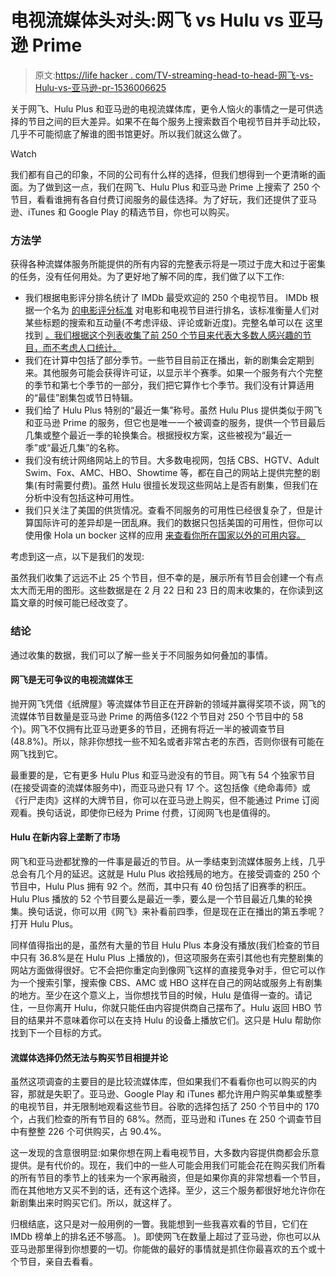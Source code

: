 # 电视流媒体头对头:网飞 vs Hulu vs 亚马逊 Prime

> 原文:[https://life hacker . com/TV-streaming-head-to-head-网飞-vs-Hulu-vs-亚马逊-pr-1536006625](https://lifehacker.com/tv-streaming-head-to-head-netflix-vs-hulu-vs-amazon-pr-1536006625)

关于网飞、Hulu Plus 和亚马逊的电视流媒体库，更令人恼火的事情之一是可供选择的节目之间的巨大差异。如果不在每个服务上搜索数百个电视节目并手动比较，几乎不可能彻底了解谁的图书馆更好。所以我们就这么做了。

Watch

我们都有自己的印象，不同的公司有什么样的选择，但我们想得到一个更清晰的画面。为了做到这一点，我们在网飞、Hulu Plus 和亚马逊 Prime 上搜索了 250 个节目，看看谁拥有各自付费订阅服务的最佳选择。为了好玩，我们还提供了亚马逊、iTunes 和 Google Play 的精选节目，你也可以购买。

### 方法学

获得各种流媒体服务所能提供的所有内容的完整表示将是一项过于庞大和过于密集的任务，没有任何用处。为了更好地了解不同的库，我们做了以下工作:

*   我们根据电影评分排名统计了 IMDb 最受欢迎的 250 个电视节目。 IMDb 根据一个名为 [的电影评分标准](http://pro.imdb.com/help/show_leaf?prowhatisstarmeter) 对电影和电视节目进行排名，该标准衡量人们对某些标题的搜索和互动量(不考虑评级、评论或新近度)。完整名单可以在 这里找到 [。我们根据这个列表收集了前 250 个节目来代表大多数人感兴趣的节目，而不考虑人口统计。](http://www.imdb.com/search/title?count=100&title_type=feature,tv_series&ref_=nv_ch_mm_1)
*   我们在计算中包括了部分季节。一些节目目前正在播出，新的剧集会定期到来。其他服务可能会获得许可证，以显示半个赛季。如果一个服务有六个完整的季节和第七个季节的一部分，我们把它算作七个季节。我们没有计算适用的“最佳”剧集包或节日特辑。
*   我们给了 Hulu Plus 特别的“最近一集”称号。虽然 Hulu Plus 提供类似于网飞和亚马逊 Prime 的服务，但它也是唯一一个被调查的服务，提供一个节目最后几集或整个最近一季的轮换集合。根据授权方案，这些被视为“最近一季”或“最近几集”的名称。
*   我们没有统计网络网站上的节目。大多数电视网，包括 CBS、HGTV、Adult Swim、Fox、AMC、HBO、Showtime 等，都在自己的网站上提供完整的剧集(有时需要付费)。虽然 Hulu 很擅长发现这些网站上是否有剧集，但我们在分析中没有包括这种可用性。
*   我们只关注了美国的供货情况。查看不同服务的可用性已经很复杂了，但是计算国际许可的差异却是一团乱麻。我们的数据只包括美国的可用性，但你可以使用像 Hola un bocker 这样的应用 [来查看你所在国家以外的可用内容。](http://lifehacker.com/hola-unblocker-gives-you-access-to-iplayer-netflix-pa-5978591)

考虑到这一点，以下是我们的发现:

虽然我们收集了远远不止 25 个节目，但不幸的是，展示所有节目会创建一个有点太大而无用的图形。这些数据是在 2 月 22 日和 23 日的周末收集的，在你读到这篇文章的时候可能已经改变了。

### 结论

通过收集的数据，我们可以了解一些关于不同服务如何叠加的事情。

#### 网飞是无可争议的电视流媒体王

抛开网飞凭借《纸牌屋》等流媒体节目正在开辟新的领域并赢得奖项不谈，网飞的流媒体节目数量是亚马逊 Prime 的两倍多(122 个节目对 250 个节目中的 58 个)。网飞不仅拥有比亚马逊更多的节目，还拥有将近一半的被调查节目(48.8%)。所以，除非你想找一些不知名或者非常古老的东西，否则你很有可能在网飞找到它。

最重要的是，它有更多 Hulu Plus 和亚马逊没有的节目。网飞有 54 个独家节目(在接受调查的流媒体服务中)，而亚马逊只有 17 个。这包括像《绝命毒师》或《行尸走肉》这样的大牌节目，你可以在亚马逊上购买，但不能通过 Prime 订阅观看。换句话说，即使你已经为 Prime 付费，订阅网飞也是值得的。

#### Hulu 在新内容上垄断了市场

网飞和亚马逊都犹豫的一件事是最近的节目。从一季结束到流媒体服务上线，几乎总会有几个月的延迟。这就是 Hulu Plus 收拾残局的地方。在接受调查的 250 个节目中，Hulu Plus 拥有 92 个。然而，其中只有 40 份包括了旧赛季的积压。Hulu Plus 播放的 52 个节目要么是最近一季，要么是一个节目最近几集的轮换集。换句话说，你可以用《网飞》来补看前四季，但是现在正在播出的第五季呢？打开 Hulu Plus。

同样值得指出的是，虽然有大量的节目 Hulu Plus 本身没有播放(我们检查的节目中只有 36.8%是在 Hulu Plus 上播放的)，但这项服务在索引其他也有完整剧集的网站方面做得很好。它不会把你重定向到像网飞这样的直接竞争对手，但它可以作为一个搜索引擎，搜索像 CBS、AMC 或 HBO 这样在自己的网站或服务上有剧集的地方。至少在这个意义上，当你想找节目的时候，Hulu 是值得一查的。请记住，一旦你离开 Hulu，你就只能任由内容提供商自己摆布了。Hulu 返回 HBO 节目的结果并不意味着你可以在支持 Hulu 的设备上播放它们。这只是 Hulu 帮助你找到下一个目标的方式。

#### 流媒体选择仍然无法与购买节目相提并论

虽然这项调查的主要目的是比较流媒体库，但如果我们不看看你也可以购买的内容，那就是失职了。亚马逊、Google Play 和 iTunes 都允许用户购买单集或整季的电视节目，并无限制地观看这些节目。谷歌的选择包括了 250 个节目中的 170 个，占我们检查的所有节目的 68%。然而，亚马逊和 iTunes 在 250 个调查节目中有整整 226 个可供购买，占 90.4%。

这一发现的含意很明显:如果你想在网上看电视节目，大多数内容提供商都会乐意提供。是有代价的。现在，我们中的一些人可能会用我们可能会花在购买我们所看的所有节目的季节上的钱来为一个家再融资，但是如果你真的非常想看一个节目，而在其他地方又买不到的话，还有这个选择。至少，这三个服务都很好地允许你在新剧集出来时购买它们。所以，就这样了。

归根结底，这只是对一般用例的一瞥。我能想到一些我喜欢看的节目，它们在 IMDb 榜单上的排名还不够高。 )。即使网飞在数量上超过了亚马逊，你也可以从亚马逊那里得到你想要的一切。你能做的最好的事情就是抓住你最喜欢的五个或十个节目，亲自去看看。
